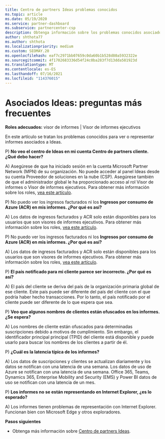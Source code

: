```yaml
---
title: Centro de partners Ideas problemas conocidos
ms.topic: article
ms.date: 05/19/2020
ms.service: partner-dashboard
ms.subservice: partnercenter-csp
description: Obtenga información sobre los problemas conocidos asociados con Centro de partners Ideas (PCI). La información puede incluir problemas conocidos de representación o limitaciones de informes.
author: shthota77
ms.author: shthota
ms.localizationpriority: medium
ms.custom: SEOMAY.20
ms.openlocfilehash: eaf7c2971bb07659c0da60b1b528d80a5932322e
ms.sourcegitcommit: 4f1702683336d54f24c0ba283f7d13dda581923d
ms.translationtype: MT
ms.contentlocale: es-ES
ms.lasthandoff: 07/16/2021
ms.locfileid: "114376015"
---
```

# <a name="partner-insights--frequently-asked-questions"></a>Asociados Ideas: preguntas más frecuentes

**Roles adecuados:** visor de informes | Visor de informes ejecutivos

En este artículo se tratan los problemas conocidos para ver o representar informes asociados a Ideas.

P) **No veo el centro de Ideas en mi cuenta Centro de partners cliente. ¿Qué debo hacer?**

A) Asegúrese de que ha iniciado sesión en la cuenta Microsoft Partner Network (MPN) de su organización. No puede acceder al panel Ideas desde su cuenta Proveedor de soluciones en la nube (CSP). Asegúrese también de que el administrador global le ha proporcionado acceso al rol Visor de informes o Visor de informes ejecutivos.  Para obtener más información sobre los roles, [vea este artículo](./insights-roles.md).

P) No puedo ver los ingresos facturados ni los **Ingresos por consumo de Azure (ACR) en mis informes. ¿Por qué es así?**

A) Los datos de ingresos facturados y ACR solo están disponibles para los usuarios que son visores de informes ejecutivos.  Para obtener más información sobre los roles, [vea este artículo](./insights-roles.md).

P) No puedo ver los ingresos facturados ni los **Ingresos por consumo de Azure (ACR) en mis informes. ¿Por qué es así?**

A) Los datos de ingresos facturados y ACR solo están disponibles para los usuarios que son visores de informes ejecutivos. Para obtener más información sobre los roles, [vea este artículo](./insights-roles.md).

P) **El país notificado para mi cliente parece ser incorrecto. ¿Por qué es así?**

A) El país del cliente se deriva del país de la organización primaria global de ese cliente. Este país puede ser diferente del país del cliente con el que podría haber hecho transacciones. Por lo tanto, el país notificado por el cliente puede ser diferente de lo que espera que sea.

P) **Veo que algunos nombres de clientes están ofuscados en los informes. ¿Se espera?**

A) Los nombres de cliente están ofuscados para determinadas suscripciones debido a motivos de cumplimiento. Sin embargo, el identificador principal principal (TPID) del cliente está disponible y puede usarlo para buscar los nombres de los clientes a partir de él.

P) **¿Cuál es la latencia típica de los informes?**

A) Los datos de suscripciones y clientes se actualizan diariamente y los datos se notifican con una latencia de una semana. Los datos de uso de Azure se notifican con una latencia de una semana. Office 365, Teams, Dynamics 365, Enterprise Mobility and Security (EMS) y Power BI datos de uso se notifican con una latencia de un mes.

P) **Los informes no se están representando en Internet Explorer, ¿es lo esperado?**

A) Los informes tienen problemas de representación con Internet Explorer. Funcionan bien con Microsoft Edge y otros exploradores.

**Pasos siguientes**

- Obtenga más información sobre [Centro de partners Ideas](partner-center-insights.md).